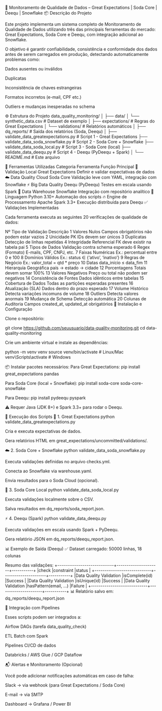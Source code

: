 🧠 Monitoramento de Qualidade de Dados – Great Expectations | Soda Core | Deequ | Snowflake
📦 Descrição do Projeto

Este projeto implementa um sistema completo de Monitoramento de Qualidade de Dados utilizando três das principais ferramentas do mercado:
Great Expectations, Soda Core e Deequ, com integração adicional ao Snowflake.

O objetivo é garantir confiabilidade, consistência e conformidade dos dados antes de serem carregados em produção, detectando automaticamente problemas como:

Dados ausentes ou inválidos

Duplicatas

Inconsistência de chaves estrangeiras

Formatos incorretos (e-mail, CPF etc.)

Outliers e mudanças inesperadas no schema

⚙️ Estrutura do Projeto
data_quality_monitoring/
│
├── data/
│   └── synthetic_data.csv               # Dataset de exemplo
│
├── expectations/                        # Regras do Great Expectations
│   └── validations/                     # Relatórios automáticos
│
├── dq_reports/                          # Saída dos relatórios (Soda, Deequ)
│
├── validate_data_greatexpectations.py   # Script 1 - Great Expectations
├── validate_data_soda_snowflake.py      # Script 2 - Soda Core + Snowflake
├── validate_data_soda_local.py          # Script 3 - Soda Core (local)
├── validate_data_deequ.py               # Script 4 - Deequ (PyDeequ + Spark)
│
└── README.md                            # Este arquivo

🧩 Ferramentas Utilizadas
Categoria	Ferramenta	Função Principal
🧪 Validação Local	Great Expectations	Definir e validar expectativas de dados
☁️ Data Quality Cloud	Soda Core	Validação leve com YAML, integração com Snowflake
⚡ Big Data Quality	Deequ (PyDeequ)	Testes em escala usando Spark
🧱 Data Warehouse	Snowflake	Integração com repositório analítico
🐍 Linguagem	Python 3.10+	Automação dos scripts
🔥 Engine de Processamento	Apache Spark 3.3+	Execução distribuída para Deequ
✅ Validações Implementadas

Cada ferramenta executa as seguintes 20 verificações de qualidade de dados:

Nº	Tipo de Validação	Descrição
1	Valores Nulos	Campos obrigatórios não podem estar vazios
2	Unicidade PK	IDs devem ser únicos
3	Duplicatas	Detecção de linhas repetidas
4	Integridade Referencial	FK deve existir na tabela pai
5	Tipos de Dados	Validação contra schema esperado
6	Regex (Formato)	E-mails, CPF, CNPJ, etc.
7	Faixas Numéricas	Ex.: percentual entre 0 e 100
8	Domínios Válidos	Ex.: status ∈ {‘ativo’, ‘inativo’}
9	Regras de Negócio	Ex.: valor_total = qtd * preço
10	Datas	data_início ≤ data_fim
11	Hierarquia Geográfica	país → estado → cidade
12	Porcentagens	Totais devem somar 100%
13	Valores Negativos	Preço ou total não podem ser negativos
14	Consistência de Fontes	Dados idênticos entre tabelas
15	Cobertura de Dados	Todas as partições esperadas presentes
16	Atualização (SLA)	Dados dentro do prazo esperado
17	Volume Histórico	Detecta variações incomuns de volume
18	Outliers	Detecta valores anormais
19	Mudança de Schema	Detecção automática
20	Colunas de Auditoria	Campos created_at, updated_at obrigatórios
🧰 Instalação e Configuração

Clone o repositório:

git clone https://github.com/seuusuario/data-quality-monitoring.git
cd data-quality-monitoring


Crie um ambiente virtual e instale as dependências:

python -m venv venv
source venv/bin/activate  # Linux/Mac
venv\Scripts\activate     # Windows

📦 Instalar pacotes necessários:
Para Great Expectations:
pip install great_expectations pandas

Para Soda Core (local + Snowflake):
pip install soda-core soda-core-snowflake

Para Deequ:
pip install pydeequ pyspark


⚠️ Requer Java (JDK 8+) e Spark 3.3+ para rodar o Deequ.

🚀 Execução dos Scripts
🧪 1. Great Expectations
python validate_data_greatexpectations.py


Cria e executa expectativas de dados.

Gera relatórios HTML em great_expectations/uncommitted/validations/.

☁️ 2. Soda Core + Snowflake
python validate_data_soda_snowflake.py


Executa validações definidas no arquivo checks.yml.

Conecta ao Snowflake via warehouse.yaml.

Envia resultados para o Soda Cloud (opcional).

🧰 3. Soda Core Local
python validate_data_soda_local.py


Executa validações localmente sobre o CSV.

Salva resultados em dq_reports/soda_report.json.

⚡ 4. Deequ (Spark)
python validate_data_deequ.py


Executa validações em escala usando Spark + PyDeequ.

Gera relatório JSON em dq_reports/deequ_report.json.

📊 Exemplo de Saída (Deequ)
✅ Dataset carregado: 50000 linhas, 18 colunas

Resumo das validações:
+-----------------------------+----------------------+-----------+
|check                        |constraint            |status     |
+-----------------------------+----------------------+-----------+
|Data Quality Validation      |isComplete(id)        |Success    |
|Data Quality Validation      |isUnique(id)          |Success    |
|Data Quality Validation      |hasPattern(email, ...) |Failure    |
+-----------------------------+----------------------+-----------+
📊 Relatório salvo em: dq_reports/deequ_report.json

🧠 Integração com Pipelines

Esses scripts podem ser integrados a:

Airflow DAGs (tarefa data_quality_check)

ETL Batch com Spark

Pipelines CI/CD de dados

Databricks / AWS Glue / GCP Dataflow

📬 Alertas e Monitoramento (Opcional)

Você pode adicionar notificações automáticas em caso de falha:

Slack → via webhook (para Great Expectations / Soda Core)

E-mail → via SMTP

Dashboard → Grafana / Power BI